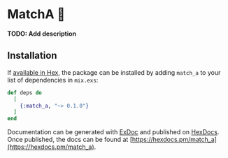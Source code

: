 # MatchA 🍵

**TODO: Add description**

## Installation

If [available in Hex](https://hex.pm/docs/publish), the package can be installed
by adding `match_a` to your list of dependencies in `mix.exs`:

```elixir
def deps do
  [
    {:match_a, "~> 0.1.0"}
  ]
end
```

Documentation can be generated with [ExDoc](https://github.com/elixir-lang/ex_doc)
and published on [HexDocs](https://hexdocs.pm). Once published, the docs can
be found at [https://hexdocs.pm/match_a](https://hexdocs.pm/match_a).

